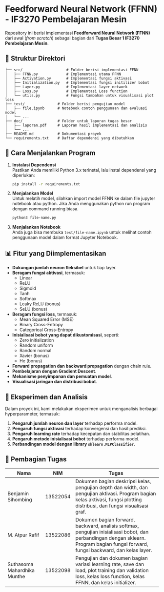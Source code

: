# Feedforward Neural Network (FFNN) - IF3270 Pembelajaran Mesin

Repository ini berisi implementasi **Feedforward Neural Network (FFNN)** dari awal (*from scratch*) sebagai bagian dari **Tugas Besar 1 IF3270 Pembelajaran Mesin**.

## 📂 Struktur Direktori

```
├── src/                    # Folder berisi implementasi FFNN
│   ├── FFNN.py             # Implementasi utama FFNN
│   ├── Activation.py       # Implementasi fungsi aktivasi
│   ├── Initialization.py   # Implementasi fungsi initilizer bobot
│   ├── Layer.py            # Implementasi layer network
│   ├── Loss.py             # Implementasi Loss function
│   └── utils.py            # Fungsi tambahan untuk visualisasi plot loss
├── test/               # Folder berisi pengujian model
│   ├── file.ipynb      # Notebook contoh penggunaan dan evaluasi model
│   └── ...
├── doc/                # Folder untuk laporan tugas besar
│   ├── laporan.pdf     # Laporan hasil implementasi dan analisis
│   └── ...
├── README.md           # Dokumentasi proyek
└── requirements.txt    # Daftar dependensi yang dibutuhkan
```

## 🚀 Cara Menjalankan Program

1. **Instalasi Dependensi**  
   Pastikan Anda memiliki Python 3.x terinstal, lalu instal dependensi yang diperlukan:

   ```sh
   pip install -r requirements.txt
   ```

2. **Menjalankan Model**  
   Untuk melatih model, silahkan import model FFNN ke dalam file jupyter notebook atau python. Jika Anda menggunakan python run program dengan command running biasa.

   ```sh
   python3 file-name.py
   ```

3. **Menjalankan Notebook**  
   Anda juga bisa membuka `test/file-name.ipynb` untuk melihat contoh penggunaan model dalam format Jupyter Notebook.

## 📊 Fitur yang Diimplementasikan

- **Dukungan jumlah neuron fleksibel** untuk tiap layer.
- **Beragam fungsi aktivasi**, termasuk:
  - Linear
  - ReLU
  - Sigmoid
  - Tanh
  - Softmax
  - Leaky ReLU (bonus)
  - SeLU (bonus)
- **Beragam fungsi loss**, termasuk:
  - Mean Squared Error (MSE)
  - Binary Cross-Entropy
  - Categorical Cross-Entropy
- **Inisialisasi bobot yang dapat dikustomisasi**, seperti:
  - Zero initialization
  - Random uniform
  - Random normal
  - Xavier (bonus)
  - He (bonus)
- **Forward propagation dan backward propagation** dengan chain rule.
- **Pembelajaran dengan Gradient Descent**.
- **Mekanisme penyimpanan dan pemuatan model**.
- **Visualisasi jaringan dan distribusi bobot**.

## 🔬 Eksperimen dan Analisis

Dalam proyek ini, kami melakukan eksperimen untuk menganalisis berbagai hyperparameter, termasuk:

1. **Pengaruh jumlah neuron dan layer** terhadap performa model.
2. **Pengaruh fungsi aktivasi** terhadap konvergensi dan hasil prediksi.
3. **Pengaruh learning rate** terhadap kecepatan dan stabilitas pelatihan.
4. **Pengaruh metode inisialisasi bobot** terhadap performa model.
5. **Perbandingan model dengan library `sklearn.MLPClassifier`**.

## 👥 Pembagian Tugas

| Nama  | NIM  | Tugas |
|--------|------|------|
| Benjamin Sihombing | 13522054 |Dokumen bagian deskripsi kelas, pengujian depth dan width, dan pengujian aktivasi. Program bagian kelas aktivasi, fungsi plotting distribusi, dan fungsi visualisasi graf.|
| M. Atpur Rafif | 13522086 | Dokumen bagian forward, backward, analisis softmax, pengujian inisialisasi bobot, dan perbandingan dengan sklearn. Program bagian fungsi forward, fungsi backward, dan kelas layer. |
| Suthasoma Mahardhika Munthe | 13522098 | Pengujian dan dokumen bagian variasi learning rate, save dan load, plot training dan validation loss, kelas loss function, kelas FFNN, dan kelas initializer. |